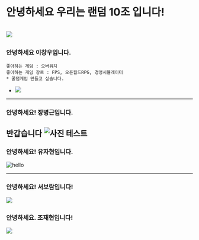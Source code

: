 # 안녕하세요 우리는 랜덤 10조 입니다!
<img src="https://img.sbs.co.kr/newsnet/etv/upload/2017/11/15/30000586054.jpg"></img>
-------------
### 안녕하세요 이창우입니다.
```
좋아하는 게임 : 오버워치
좋아하는 게임 장르 : FPS, 오픈월드RPG, 경영시뮬레이터
* 꿀잼게임 만들고 싶습니다.
```
* <img src="![./profileImage.png](https://github.com/kuble/hello-team/blob/main/profileImage.jpg?raw=true)"></img>
---
### 안녕하세요! 장병근입니다.
**반갑습니다**
![사진 테스트](https://r2.jjalbot.com/2023/03/_XmQZnhihZ.jpeg)
---
### 안녕하세요! 유자현입니다.
<img src="https://c1.staticflickr.com/1/927/43073772131_9123677185_o.jpg" alt="hello"></img>

---
### 안녕하세요! 서보람입니다!
<img src="https://i.pinimg.com/736x/30/d2/b4/30d2b4c3f26eb0f4e6d8f948cc3c25a2.jpg"></img>

### 안녕하세요. 조재현입니다!
<img src="https://media0.giphy.com/media/v1.Y2lkPTc5MGI3NjExOWtwdWNhb3Y2bWRqMDRhMTQzcjJkc2lwbWduZm15bmRhMDBkbmVibiZlcD12MV9pbnRlcm5hbF9naWZfYnlfaWQmY3Q9Zw/vPuszmHgeWnIhTkSr5/giphy.gif"></img >